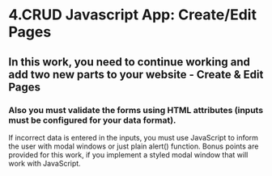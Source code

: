 # 4.CRUD Javascript App: Create/Edit Pages

## In this work, you need to continue working and add two new parts to your website - Create & Edit Pages 

### Also you must validate the forms using HTML attributes (inputs must be configured for your data format).
If incorrect data is entered in the inputs, you must use JavaScript to inform the user with modal windows or just plain alert() function.
Bonus points are provided for this work, if you implement a styled modal window that will work with JavaScript.


